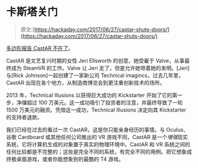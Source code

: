 # 卡斯塔关门

> 原文:[https://hackaday.com/2017/06/27/castar-shuts-doors/](https://hackaday.com/2017/06/27/castar-shuts-doors/)

[多边形报告 CastAR 不在了](https://www.polygon.com/2017/6/26/15877804/castar-shut-down)。

CastAR 是文艺复兴时期的女性 Jeri Ellsworth 的创意，她受雇于 Valve，从事最终成为 SteamVR 的工作。Valve 让 Jeri 走了，但是允许她带着她的发明。[Jeri]与[Rick Johnson]一起创建了一家新公司 Technical imagincs，过去几年里，CastAR 出现在各个地方，从制造商博览会到更注重创新技术的场所。

2013 年，Technical Illusions 以获得巨大成功的 Kickstarter 开始了它的第一步，净赚超过 100 万美元。这一成功吸引了投资者的注意，并最终导致了一轮 1500 万美元的融资。凭借这一成功，Technical Illusions 决定向其 Kickstarter 的支持者退款。

我们已经在过去的看过一次 CastAR，这是你只能亲身经历的事情。与 Oculus、谷歌 Cardboard 或其他任何公司推出的 VR 游戏不同，CastAR 是一个*增强*现实系统，它将计算机生成的对象置于真实的物理环境中。CastAR 和 VR 系统之间的任何比较都是不完整的；这些是完全不同的系统，有完全不同的用例。把它想象成终极桌面游戏，或者你能想象到的最酷的 T4 游戏。